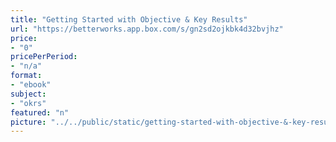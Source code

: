 ```yaml
---
title: "Getting Started with Objective & Key Results"
url: "https://betterworks.app.box.com/s/gn2sd2ojkbk4d32bvjhz"
price: 
- "0"
pricePerPeriod: 
- "n/a"
format: 
- "ebook"
subject: 
- "okrs"
featured: "n"
picture: "../../public/static/getting-started-with-objective-&-key-results.png"
---
```

